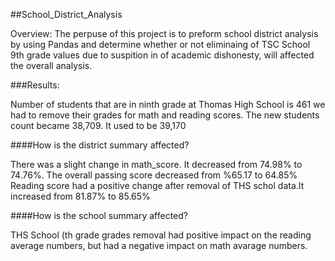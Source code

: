 ##School_District_Analysis

Overview: The perpuse of this project is to preform school district analysis by using Pandas and determine whether or not eliminaing of TSC School 9th grade values due to suspition in of academic dishonesty, will affected the overall analysis.

###Results:

Number of students that are in ninth grade at Thomas High School is  461 we had to remove their grades for math and reading scores. 
The new students count became  38,709. It used to be 39,170

####How is the district summary affected?

There was a slight change in math_score. It decreased  from 74.98% to 74.76%.
The overall passing score decreased from %65.17 to 64.85%
Reading score had a positive change after removal of THS schol data.It increased from 81.87% to 85.65%

####How is the school summary affected?

THS School (th grade grades removal had positive impact on the reading average numbers, but had a negative impact on math avarage numbers. 


